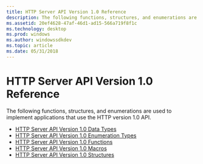 ```yaml
---
title: HTTP Server API Version 1.0 Reference
description: The following functions, structures, and enumerations are used to implement applications that use the HTTP version 1.0 API.
ms.assetid: 20ef4628-47af-46d1-ad15-566a719f8f1c
ms.technology: desktop
ms.prod: windows
ms.author: windowssdkdev
ms.topic: article
ms.date: 05/31/2018
---
```


# HTTP Server API Version 1.0 Reference

The following functions, structures, and enumerations are used to implement applications that use the HTTP version 1.0 API.

-   [HTTP Server API Version 1.0 Data Types](http-server-api-version-1-0-data-types.md)
-   [HTTP Server API Version 1.0 Enumeration Types](http-server-api-version-1-0-enumeration-types.md)
-   [HTTP Server API Version 1.0 Functions](http-server-api-version-1-0-functions.md)
-   [HTTP Server API Version 1.0 Macros](http-server-api-version-1-0-macros.md)
-   [HTTP Server API Version 1.0 Structures](http-server-api-version-1-0-structures.md)

 

 




